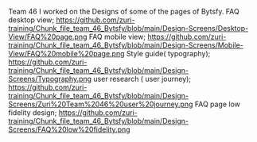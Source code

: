 Team 46 
I worked on the Designs of some of the pages of Bytsfy.
FAQ desktop view;  https://github.com/zuri-training/Chunk_file_team_46_Bytsfy/blob/main/Design-Screens/Desktop-View/FAQ%20page.png
FAQ mobile view;   https://github.com/zuri-training/Chunk_file_team_46_Bytsfy/blob/main/Design-Screens/Mobile-View/FAQ%20mobile%20page.png
Style guide( typography);  https://github.com/zuri-training/Chunk_file_team_46_Bytsfy/blob/main/Design-Screens/Typography.png
user research ( user journey);  https://github.com/zuri-training/Chunk_file_team_46_Bytsfy/blob/main/Design-Screens/Zuri%20Team%2046%20user%20journey.png
FAQ page low fidelity design;   https://github.com/zuri-training/Chunk_file_team_46_Bytsfy/blob/main/Design-Screens/FAQ%20low%20fidelity.png
